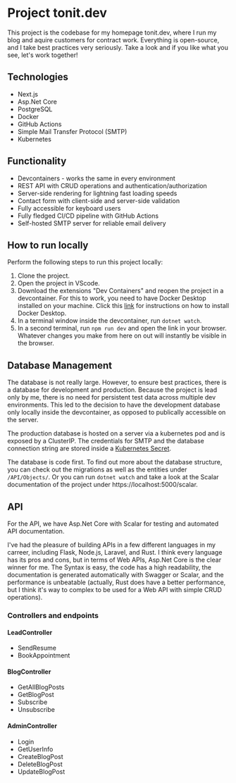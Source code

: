 # Project tonit.dev

This project is the codebase for my homepage tonit.dev, where I run my blog and aquire customers for contract work. Everything is open-source, and I take best practices very seriously. Take a look and if you like what you see, let's work together!

## Technologies

- Next.js
- Asp.Net Core
- PostgreSQL
- Docker
- GitHub Actions
- Simple Mail Transfer Protocol (SMTP)
- Kubernetes

## Functionality

- Devcontainers - works the same in every environment
- REST API with CRUD operations and authentication/authorization
- Server-side rendering for lightning fast loading speeds
- Contact form with client-side and server-side validation
- Fully accessible for keyboard users
- Fully fledged CI/CD pipeline with GitHub Actions
- Self-hosted SMTP server for reliable email delivery

## How to run locally

Perform the following steps to run this project locally:

1. Clone the project.
2. Open the project in VScode.
3. Download the extensions "Dev Containers" and reopen the project in a devcontainer. For this to work, you need to have Docker Desktop installed on your machine. Click this [link](https://docs.docker.com/desktop/setup/install/linux/) for instructions on how to install Docker Desktop.
4. In a terminal window inside the devcontainer, run `dotnet watch`.
5. In a second terminal, run `npm run dev` and open the link in your browser. Whatever changes you make from here on out will instantly be visible in the browser.

## Database Management

The database is not really large. However, to ensure best practices, there is a database for development and production. Because the project is lead only by me, there is no need for persistent test data across multiple dev environments. This led to the decision to have the development database only locally inside the devcontainer, as opposed to publically accessible on the server.

The production database is hosted on a server via a kubernetes pod and is exposed by a ClusterIP. The credentials for SMTP and the database connection string are stored inside a [Kubernetes Secret](https://kubernetes.io/docs/concepts/configuration/secret/).

The database is code first. To find out more about the database structure, you can check out the migrations as well as the entities under `/API/Objects/`. Or you can run `dotnet watch` and take a look at the Scalar documentation of the project under https://localhost:5000/scalar.

## API 

For the API, we have Asp.Net Core with Scalar for testing and automated API documentation. 

I've had the pleasure of building APIs in a few different languages in my carreer, including Flask, Node.js, Laravel, and Rust. I think every language has its pros and cons, but in terms of Web APIs, Asp.Net Core is the clear winner for me. The Syntax is easy, the code has a high readability, the documentation is generated automatically with Swagger or Scalar, and the performance is unbeatable (actually, Rust does have a better performance, but I think it's way to complex to be used for a Web API with simple CRUD operations).

### Controllers and endpoints

#### LeadController

- SendResume
- BookAppointment

#### BlogController

- GetAllBlogPosts
- GetBlogPost
- Subscribe
- Unsubscribe

#### AdminController

- Login
- GetUserInfo
- CreateBlogPost
- DeleteBlogPost
- UpdateBlogPost
